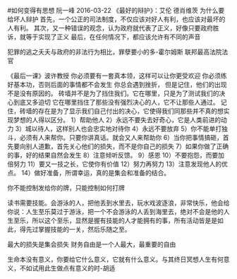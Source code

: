 #如何变得有思想
阮一峰
2016-03-22
《最好的辩护》：艾伦 德肖维茨
为什么要给坏人辩护
首先，一个公正的司法制度，不仅应该对好人有利，也应该对最坏的人有利。
其次，又一种错误的观念，认为政府就代表了正义，好像只要政府胜诉，就等于实现了正义
最后，在任何情况下，都应该允许有不同的声音

犯罪的逃之夭夭与政府的非法行为相比，罪孽要小的多-霍尔姆斯 联邦最高法院法官

《最后一课》波许教授
你必须要有一套真本领，这样可以让你更受欢迎
你必须练好基本功，否则后面的事情都不会发生
你总会遇到挫折，
但是记住，他们的出现不是没有原因的。
砖墙并不是为了挡住我们。它在哪里，只是为了测试我们的决心到底又多迫切
它在哪里挡住了那些没有强烈决心的人，它不让那些人通过。
记住，砖墙的存在是为了显示我们自己付出的决心，它使得我们同那些并不真的想实现梦想的人得以区分。
1）帮助他人
2）永远不要失去好奇心，它是人类前进的动力
3）城以待人，这样别人也会忠实地对待你
4）永远不要放弃
5）你不能单打独斗，必须有人来帮你。只要你讲真话。就会又人来帮助你
6）当你把事情搞砸，首先要向别人道歉，首先关心他们的损失，而不是你自己的损失
7）如果你做了正确的事，好的结果自然会发生
8）注意倾听反馈。
9）感恩
10）不要抱怨，而要加倍努力
11）要又一技之长，它使你有价值
12）努力再努力
13）注意发现他人的优点。
14）做好准备，所谓幸运，真的是集会和准备的结合。

你不能控制发给你的牌，只能控制如何打牌

读书需要技能。会游泳的人，把他丢到水里去，玩水戏波逐浪，非常快乐，他会给你说：人生至乐莫过于游泳，把一个不会游泳的人丢到海里去，绝对不会是他的人生至乐，所以这个至乐，显然是握有技能的人才能拥有的事，所有活动皆是是如此，得先过掌握技能的一关，然后乐随之至。


最大的损失是集会损失
财务自由是一个人最大，最重要的自由

生命本没有意义，你要给它什么意义，它就有什么意义。与其终日冥想人生有何意义，不如试用此生做点有意义的时-胡适


